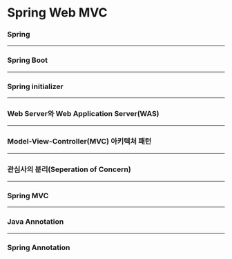 # Spring Web MVC


### **Spring**
---


### **Spring Boot**
---


### **Spring initializer**
---

### Web Server와 Web Application Server(WAS)
---

### Model-View-Controller(MVC) 아키텍처 패턴
---

### 관심사의 분리(Seperation of Concern)
---

### Spring MVC
---

### Java Annotation
---

### Spring Annotation